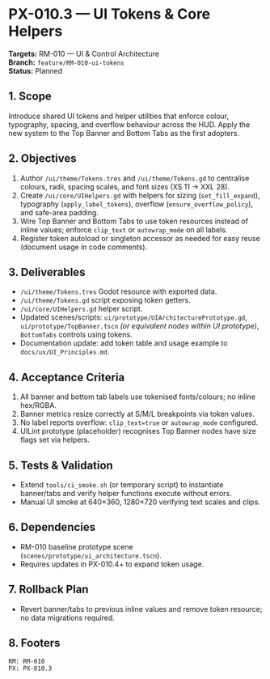 # PX-010.3 — UI Tokens & Core Helpers
**Targets:** RM-010 — UI & Control Architecture  
**Branch:** `feature/RM-010-ui-tokens`  
**Status:** Planned

## 1. Scope
Introduce shared UI tokens and helper utilities that enforce colour, typography, spacing, and overflow behaviour across the HUD. Apply the new system to the Top Banner and Bottom Tabs as the first adopters.

## 2. Objectives
1. Author `/ui/theme/Tokens.tres` and `/ui/theme/Tokens.gd` to centralise colours, radii, spacing scales, and font sizes (XS 11 → XXL 28).
2. Create `/ui/core/UIHelpers.gd` with helpers for sizing (`set_fill_expand`), typography (`apply_label_tokens`), overflow (`ensure_overflow_policy`), and safe-area padding.
3. Wire Top Banner and Bottom Tabs to use token resources instead of inline values; enforce `clip_text` or `autowrap_mode` on all labels.
4. Register token autoload or singleton accessor as needed for easy reuse (document usage in code comments).

## 3. Deliverables
- `/ui/theme/Tokens.tres` Godot resource with exported data.
- `/ui/theme/Tokens.gd` script exposing token getters.
- `/ui/core/UIHelpers.gd` helper script.
- Updated scenes/scripts: `ui/prototype/UIArchitecturePrototype.gd`, `ui/prototype/TopBanner.tscn` *(or equivalent nodes within UI prototype)*, `BottomTabs` controls using tokens.
- Documentation update: add token table and usage example to `docs/ux/UI_Principles.md`.

## 4. Acceptance Criteria
1. All banner and bottom tab labels use tokenised fonts/colours; no inline hex/RGBA.
2. Banner metrics resize correctly at S/M/L breakpoints via token values.
3. No label reports overflow: `clip_text=true` or `autowrap_mode` configured.
4. UILint prototype (placeholder) recognises Top Banner nodes have size flags set via helpers.

## 5. Tests & Validation
- Extend `tools/ci_smoke.sh` (or temporary script) to instantiate banner/tabs and verify helper functions execute without errors.
- Manual UI smoke at 640×360, 1280×720 verifying text scales and clips.

## 6. Dependencies
- RM-010 baseline prototype scene (`scenes/prototype/ui_architecture.tscn`).
- Requires updates in PX-010.4+ to expand token usage.

## 7. Rollback Plan
- Revert banner/tabs to previous inline values and remove token resource; no data migrations required.

## 8. Footers
```
RM: RM-010
PX: PX-010.3
```
